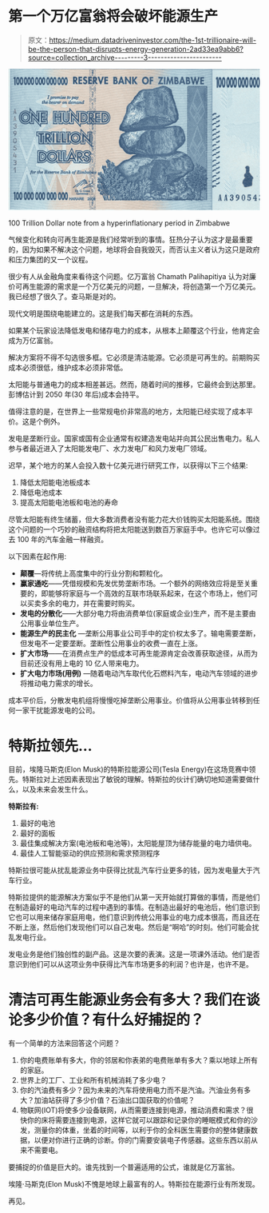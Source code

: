 # 第一个万亿富翁将会破坏能源生产

> 原文：<https://medium.datadriveninvestor.com/the-1st-trillionaire-will-be-the-person-that-disrupts-energy-generation-2ad33ea9abb6?source=collection_archive---------3----------------------->

![](img/7a853a828bf3d8717c6ac26443716b92.png)

100 Trillion Dollar note from a hyperinflationary period in Zimbabwe

气候变化和转向可再生能源是我们经常听到的事情。狂热分子认为这才是最重要的，因为如果不解决这个问题，地球将会自我毁灭，而否认主义者认为这只是政府和压力集团的又一个议程。

很少有人从金融角度来看待这个问题。亿万富翁 Chamath Palihapitiya 认为对廉价可再生能源的需求是一个万亿美元的问题，一旦解决，将创造第一个万亿美元。我已经想了很久了。查马斯是对的。

现代文明是围绕电能建立的。这是我们每天都在消耗的东西。

如果某个玩家设法降低发电和储存电力的成本，从根本上颠覆这个行业，他肯定会成为万亿富翁。

解决方案将不得不勾选很多框。它必须是清洁能源。它必须是可再生的。前期购买成本必须很低，维护成本必须非常低。

太阳能与普通电力的成本相差甚远。然而，随着时间的推移，它最终会到达那里。彭博估计到 2050 年(30 年后)成本会持平。

值得注意的是，在世界上一些常规电价非常高的地方，太阳能已经实现了成本平价。这是个例外。

发电是垄断行业。国家或国有企业通常有权建造发电站并向其公民出售电力。私人参与者最近进入了太阳能发电厂、水力发电厂和风力发电厂领域。

迟早，某个地方的某人会投入数十亿美元进行研究工作，以获得以下三个结果:

1.  降低太阳能电池板成本
2.  降低电池成本
3.  提高太阳能电池板和电池的寿命

尽管太阳能有终生储蓄，但大多数消费者没有能力花大价钱购买太阳能系统。围绕这个问题的一个巧妙的融资结构将把太阳能送到数百万家庭手中。也许它可以像过去 100 年的汽车金融一样融资。

以下因素在起作用:

*   **颠覆**—将传统上高度集中的行业分割和颗粒化。
*   **赢家通吃**——凭借规模和先发优势垄断市场。一个额外的网络效应将是至关重要的，即能够将家庭与一个高效的互联市场联系起来，在这个市场上，他们可以买卖多余的电力，并在需要时购买。
*   **发电的分散化**——大部分电力将由消费单位(家庭或企业)生产，而不是主要由公用事业单位生产。
*   **能源生产的民主化** —垄断公用事业公司手中的定价权太多了。输电需要垄断，但发电不一定要垄断。垄断性公用事业的收费一直在上涨。
*   **扩大市场**——在消费点生产的低成本可再生能源肯定会改善获取途径，从而为目前还没有用上电的 10 亿人带来电力。
*   **扩大电力市场(用例)** —随着电动汽车取代化石燃料汽车，电动汽车领域的进步将推动电力需求的增长。

成本平价后，分散发电机组将慢慢吃掉垄断公用事业。价值将从公用事业转移到任何一家干扰能源发电的公司。

# 特斯拉领先…

目前，埃隆马斯克(Elon Musk)的特斯拉能源公司(Tesla Energy)在这场竞赛中领先。特斯拉对上述因素表现出了敏锐的理解。特斯拉的伙计们确切地知道需要做什么，以及未来会发生什么。

**特斯拉有:**

1.  最好的电池
2.  最好的面板
3.  最佳集成解决方案(电池板和电池等)，太阳能屋顶为储存能量的电力墙供电。
4.  最佳人工智能驱动的供应预测和需求预测程序

特斯拉很可能从扰乱能源业务中获得比扰乱汽车行业更多的钱，因为发电量大于汽车行业。

特斯拉提供的能源解决方案似乎不是他们从第一天开始就打算做的事情，而是他们在制造最好的电动汽车的过程中遇到的事情。在制造出最好的电池后，他们意识到它也可以用来储存家庭用电，他们意识到传统公用事业的电力成本很高，而且还在不断上涨，然后他们发现他们可以自己发电。然后是“啊哈”的时刻。他们可能会扰乱发电行业。

发电业务是他们独创性的副产品。这是次要的表演。这是一项课外活动。他们是否意识到他们可以从这项业务中获得比汽车市场更多的利润？也许是，也许不是。

# **清洁可再生能源业务会有多大？我们在谈论多少价值？有什么好捕捉的？**

有一个简单的方法来回答这个问题？

1.  你的电费账单有多大，你的邻居和你表弟的电费账单有多大？乘以地球上所有的家庭。
2.  世界上的工厂、工业和所有机械消耗了多少电？
3.  你的汽油费有多少？因为未来的汽车将使用电力而不是汽油。汽油业务有多大？加油站获得了多少价值？石油出口国获取的价值呢？
4.  物联网(IOT)将使多少设备联网，从而需要连接到电源，推动消费和需求？很快你的床将需要连接到电源，这样它就可以跟踪和记录你的睡眠模式和你的沙发，测量你的体重，坐着的时间等，以利于你的全科医生需要你的整体健康数据，以便对你进行正确的诊断。你的门需要安装电子传感器。这些东西以前从来不需要电。

要捕捉的价值是巨大的。谁先找到一个普遍适用的公式，谁就是亿万富翁。

埃隆·马斯克(Elon Musk)不愧是地球上最富有的人。特斯拉在能源行业有所发现。

再见。